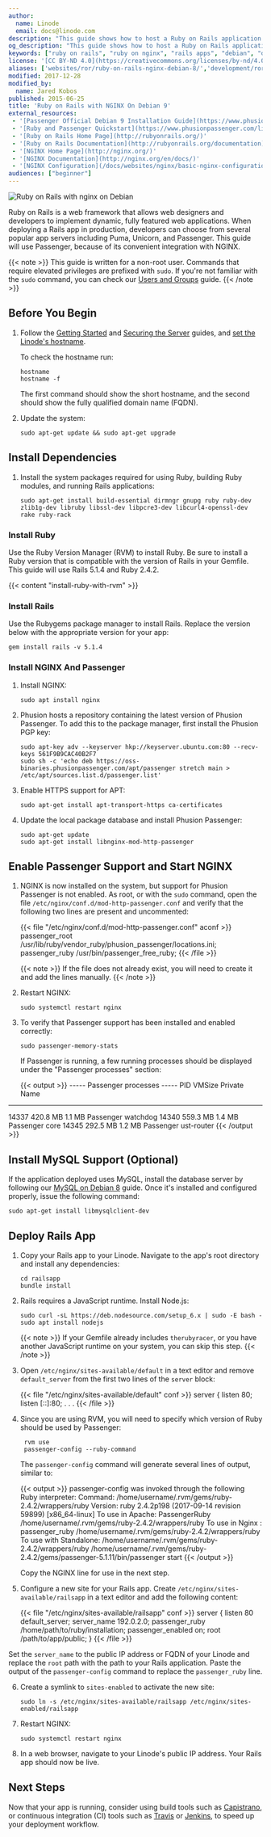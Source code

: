 ```yaml
---
author:
  name: Linode
  email: docs@linode.com
description: "This guide shows how to host a Ruby on Rails application on Debian using NGINX and Passenger."
og_description: "This guide shows how to host a Ruby on Rails application on Debian using the NGINX web server and the Passenger app server."
keywords: ["ruby on rails", "ruby on nginx", "rails apps", "debian", "debian 9", " ruby", " nginx"]
license: '[CC BY-ND 4.0](https://creativecommons.org/licenses/by-nd/4.0)'
aliases: ['websites/ror/ruby-on-rails-nginx-debian-8/','development/ror/ruby-on-rails-nginx-debian-8/']
modified: 2017-12-28
modified_by:
  name: Jared Kobos
published: 2015-06-25
title: 'Ruby on Rails with NGINX On Debian 9'
external_resources:
 - '[Passenger Official Debian 9 Installation Guide](https://www.phusionpassenger.com/library/install/nginx/install/oss/stretch/)'
 - '[Ruby and Passenger Quickstart](https://www.phusionpassenger.com/library/walkthroughs/start/ruby.html#preparing-the-example-application)'
 - '[Ruby on Rails Home Page](http://rubyonrails.org/)'
 - '[Ruby on Rails Documentation](http://rubyonrails.org/documentation)'
 - '[NGINX Home Page](http://nginx.org/)'
 - '[NGINX Documentation](http://nginx.org/en/docs/)'
 - '[NGINX Configuration](/docs/websites/nginx/basic-nginx-configuration)'
audiences: ["beginner"]
---
```


![Ruby on Rails with nginx on Debian](ruby_on_rails_with_nginx_debian_8_smg.png "Ruby on Rails with nginx on Debian 8")

Ruby on Rails is a web framework that allows web designers and developers to implement dynamic, fully featured web applications. When deploying a Rails app in production, developers can choose from several popular app servers including Puma, Unicorn, and Passenger. This guide will use Passenger, because of its convenient integration with NGINX.

{{< note >}}
This guide is written for a non-root user. Commands that require elevated privileges are prefixed with `sudo`. If you're not familiar with the `sudo` command, you can check our [Users and Groups](/docs/tools-reference/linux-users-and-groups) guide.
{{< /note >}}

## Before You Begin

1.  Follow the [Getting Started](/docs/getting-started) and [Securing the Server](/docs/security/securing-your-server) guides, and [set the Linode's hostname](/docs/getting-started#setting-the-hostname).

    To check the hostname run:

        hostname
        hostname -f

    The first command should show the short hostname, and the second should show the fully qualified domain name (FQDN).

2.  Update the system:

        sudo apt-get update && sudo apt-get upgrade


## Install Dependencies

1.  Install the system packages required for using Ruby, building Ruby modules, and running Rails applications:

        sudo apt-get install build-essential dirmngr gnupg ruby ruby-dev zlib1g-dev libruby libssl-dev libpcre3-dev libcurl4-openssl-dev rake ruby-rack

### Install Ruby

Use the Ruby Version Manager (RVM) to install Ruby. Be sure to install a Ruby version that is compatible with the version of Rails in your Gemfile. This guide will use Rails 5.1.4 and Ruby 2.4.2.

{{< content "install-ruby-with-rvm" >}}

### Install Rails

Use the Rubygems package manager to install Rails. Replace the version below with the appropriate version for your app:

    gem install rails -v 5.1.4

### Install NGINX And Passenger

1.  Install NGINX:

        sudo apt install nginx

2.  Phusion hosts a repository containing the latest version of Phusion Passenger. To add this to the package manager, first install the Phusion PGP key:

        sudo apt-key adv --keyserver hkp://keyserver.ubuntu.com:80 --recv-keys 561F9B9CAC40B2F7
        sudo sh -c 'echo deb https://oss-binaries.phusionpassenger.com/apt/passenger stretch main > /etc/apt/sources.list.d/passenger.list'

3.  Enable HTTPS support for APT:

        sudo apt-get install apt-transport-https ca-certificates

4.  Update the local package database and install Phusion Passenger:

        sudo apt-get update
        sudo apt-get install libnginx-mod-http-passenger

## Enable Passenger Support and Start NGINX

1.  NGINX is now installed on the system, but support for Phusion Passenger is not enabled. As root, or with the `sudo` command, open the file `/etc/nginx/conf.d/mod-http-passenger.conf` and verify that the following two lines are present and uncommented:

    {{< file "/etc/nginx/conf.d/mod-http-passenger.conf" aconf >}}
passenger_root /usr/lib/ruby/vendor_ruby/phusion_passenger/locations.ini;
passenger_ruby /usr/bin/passenger_free_ruby;
{{< /file >}}

    {{< note >}}
If the file does not already exist, you will need to create it and add the lines manually.
{{< /note >}}

2.  Restart NGINX:

        sudo systemctl restart nginx

3.  To verify that Passenger support has been installed and enabled correctly:

        sudo passenger-memory-stats

    If Passenger is running, a few running processes should be displayed under the "Passenger processes" section:

    {{< output >}}
----- Passenger processes -----
PID    VMSize    Private  Name
-------------------------------
14337  420.8 MB  1.1 MB   Passenger watchdog
14340  559.3 MB  1.4 MB   Passenger core
14345  292.5 MB  1.2 MB   Passenger ust-router
{{< /output >}}

## Install MySQL Support (Optional)

If the application deployed uses MySQL, install the database server by following our [MySQL on Debian 8](/docs/databases/mysql/mysql-relational-databases-debian-8) guide. Once it's installed and configured properly, issue the following command:

    sudo apt-get install libmysqlclient-dev

## Deploy Rails App

1.  Copy your Rails app to your Linode. Navigate to the app's root directory and install any dependencies:

        cd railsapp
        bundle install

2.  Rails requires a JavaScript runtime. Install Node.js:

        sudo curl -sL https://deb.nodesource.com/setup_6.x | sudo -E bash -
        sudo apt install nodejs

    {{< note >}}
If your Gemfile already includes `therubyracer`, or you have another JavaScript runtime on your system, you can skip this step.
{{< /note >}}

3.  Open `/etc/nginx/sites-available/default` in a text editor and remove `default_server` from the first two lines of the `server` block:

    {{< file "/etc/nginx/sites-available/default" conf >}}
server {
  listen 80;
  listen [::]:80;
   . . .
  {{< /file >}}

4. Since you are using RVM, you will need to specify which version of Ruby should be used by Passenger:

        rvm use
        passenger-config --ruby-command

    The `passenger-config` command will generate several lines of output, similar to:

    {{< output >}}
passenger-config was invoked through the following Ruby interpreter:
  Command: /home/username/.rvm/gems/ruby-2.4.2/wrappers/ruby
  Version: ruby 2.4.2p198 (2017-09-14 revision 59899) [x86_64-linux]
  To use in Apache: PassengerRuby /home/username/.rvm/gems/ruby-2.4.2/wrappers/ruby
  To use in Nginx : passenger_ruby /home/username/.rvm/gems/ruby-2.4.2/wrappers/ruby
  To use with Standalone: /home/username/.rvm/gems/ruby-2.4.2/wrappers/ruby /home/username/.rvm/gems/ruby-2.4.2/gems/passenger-5.1.11/bin/passenger start
{{< /output >}}

    Copy the NGINX line for use in the next step.

5. Configure a new site for your Rails app. Create `/etc/nginx/sites-available/railsapp` in a text editor and add the following content:

    {{< file "/etc/nginx/sites-available/railsapp" conf >}}
server {
  listen 80 default_server;
  server_name 192.0.2.0;
  passenger_ruby /home/path/to/ruby/installation;
  passenger_enabled on;
  root /path/to/app/public;
}
{{< /file >}}

  Set the `server_name` to the public IP address or FQDN of your Linode and replace the `root` path with the path to your Rails application. Paste the output of the `passenger-config` command to replace the `passenger_ruby` line.

6.  Create a symlink to `sites-enabled` to activate the new site:

        sudo ln -s /etc/nginx/sites-available/railsapp /etc/nginx/sites-enabled/railsapp

7.  Restart NGINX:

        sudo systemctl restart nginx

8.  In a web browser, navigate to your Linode's public IP address. Your Rails app should now be live.

## Next Steps

Now that your app is running, consider using build tools such as [Capistrano](https://github.com/capistrano/rails), or continuous integration (CI) tools such as [Travis](https://travis-ci.org/) or [Jenkins](https://jenkins.io/), to speed up your deployment workflow.
